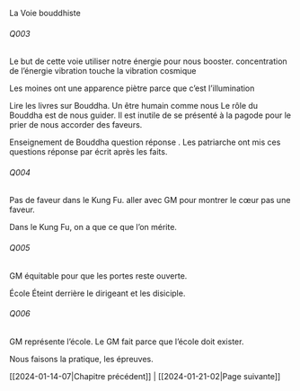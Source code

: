La Voie bouddhiste
###### Q003
Le but de cette voie utiliser notre énergie pour nous booster. concentration de l’énergie vibration touche la vibration cosmique

Les moines ont une apparence piètre parce que c’est l’illumination

Lire les livres sur Bouddha.
Un être humain comme nous 
Le rôle du Bouddha est de nous guider. Il est inutile de se présenté à la pagode pour le prier de nous accorder des faveurs. 

Enseignement de Bouddha  question réponse . Les patriarche ont mis ces questions réponse par écrit après les faits.

###### Q004
Pas de faveur dans le Kung Fu. aller avec GM pour montrer le cœur pas une faveur. 

Dans le Kung Fu, on a que ce que l’on mérite.
###### Q005
GM équitable pour que les portes reste ouverte. 

École Éteint derrière le dirigeant et les disiciple. 
###### Q006
GM représente l’école. Le GM fait parce que l’école doit exister.

Nous faisons la pratique, les épreuves.

[[2024-01-14-07|Chapitre précédent]] | [[2024-01-21-02|Page suivante]]